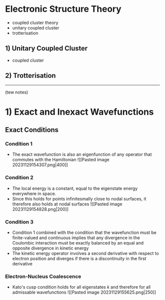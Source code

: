 # Electronic Structure Theory
- coupled cluster theory
- unitary coupled cluster
- trotterisation

## 1) Unitary Coupled Cluster
- coupled cluster
## 2) Trotterisation


--- 

(tew notes)
# 1) Exact and Inexact Wavefunctions

## Exact Conditions
### Condition 1
- The exact wavefunction is also an eigenfunction of any operator that commutes with the Hamiltonian
![[Pasted image 20231129154307.png|400]]

### Condition 2
- The local energy is a constant, equal to the eigenstate energy everywhere in space.
- Since this holds for points infinitesmally close to nodal surfaces, it therefore also holds at nodal surfaces
![[Pasted image 20231129154828.png|200]]
### Condition 3
- Condition 1 combined with the condition that the wavefunction must be finite-valued and continuous implies that any divergence in the Coulombic interaction must be exactly balanced by an equal and opposite divergence in kinetic energy
- The kinetic energy operator involves a second derivative with respect to electron position and diverges if there is a discontinuity in the first derivative

### Electron-Nucleus Coalescence
- Kato's cusp condition holds for all eigenstates $k$ and therefore for all admissable wavefunctions
![[Pasted image 20231129155625.png|250]]